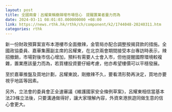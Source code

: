 ```yaml
---
layout: post
title: 全國兩會｜呂耀東稱撤辣增市場信心　提醒置業者量力而為
date: 2024-03-11 08:01:03.000000000 +08:00
link: https://news.rthk.hk/rthk/ch/component/k2/1744048-20240311.htm
categories: rthk
---
```


新一份財政預算案宣布本港樓市全面撤辣，金管局亦配合調整按揭貸款的措施。全國政協委員、嘉華集團副主席的呂耀東，在北京兩會期間接受本台專訪時表示，辣招撤銷，市場對後市信心增加，預料有需要人士會入市，但他提醒國際環境較複雜，置業應該量力而為，若買樓投資要仔細考慮，他亦希望樓價可以平穩發展。

至於嘉華推盤及買地計劃，呂耀東說，剛撤辣不久，要看清形勢再決定，買地亦要視乎地區等因素。

另外，立法會的委員會正全速審議《維護國家安全條例草案》，呂耀東相信當基本法23條立法後，只要溝通做得好，讓大家理解內容，外資來港旅遊同做生意的信心會更大。
